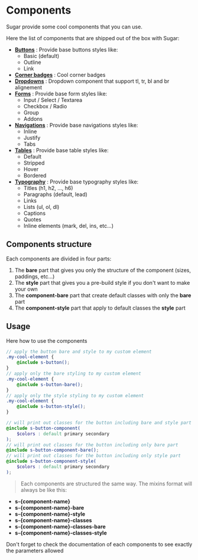# Components

Sugar provide some cool components that you can use.

Here the list of components that are shipped out of the box with Sugar:

- **[Buttons](doc/src/sass/components/SButtonComponent/_index.md)** : Provide base buttons styles like:
	- Basic (default)
	- Outline
	- Link
- **[Corner badges](doc/src/sass/components/SCornerBadgeComponent/_index.md)** : Cool corner badges
- **[Dropdowns](doc/src/sass/components/SDropdownComponent/_index.md)** : Dropdown component that support tl, tr, bl and br alignement
- **[Forms](doc/src/sass/components/SFormComponent/_index.md)** : Provide base form styles like:
	- Input / Select / Textarea
	- Checkbox / Radio
	- Group
	- Addons
- **[Navigations](doc/src/sass/components/SNavComponent/_index.md)** : Provide base navigations styles like:
	- Inline
	- Justify
	- Tabs
- **[Tables](doc/src/sass/components/STableComponent/_index.md)** : Provide base table styles like:
	- Default
	- Stripped
	- Hover
	- Bordered
- **[Typography](doc/src/sass/components/STypography/_index.md)** : Provide base typography styles like:
	- Titles (h1, h2, ..., h6)
	- Paragraphs (default, lead)
	- Links
	- Lists (ul, ol, dl)
	- Captions
	- Quotes
	- Inline elements (mark, del, ins, etc...)

## Components structure

Each components are divided in four parts:

1. The **bare** part that gives you only the structure of the component (sizes, paddings, etc...)
2. The **style** part that gives you a pre-build style if you don't want to make your own
3. The **component-bare** part that create default classes with only the **bare** part
4. The **component-style** part that apply to default classes the **style** part

## Usage

Here how to use the components

```scss
// apply the button bare and style to my custom element
.my-cool-element {
	@include s-button();
}
// apply only the bare styling to my custom element
.my-cool-element {
	@include s-button-bare();
}
// apply only the style styling to my custom element
.my-cool-element {
	@include s-button-style();
}

// will print out classes for the button including bare and style part
@include s-button-component(
	$colors : default primary secondary
);
// will print out classes for the button including only bare part
@include s-button-component-bare();
// will print out classes for the button including only style part
@include s-button-component-style(
	$colors : default primary secondary
);
```

> Each components are structured the same way. The mixins format will always be like this:
- **s-{component-name}**
- **s-{component-name}-bare**
- **s-{component-name}-style**
- **s-{component-name}-classes**
- **s-{component-name}-classes-bare**
- **s-{component-name}-classes-style**

Don't forget to check the documentation of each components to see exactly the parameters allowed
